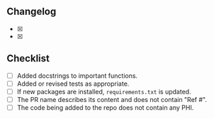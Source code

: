 <!-- Each bullet point should link to the issue it closes --> 

## Changelog
- [x]
- [x]

## Checklist
- [ ] Added docstrings to important functions.
- [ ] Added or revised tests as appropriate.
- [ ] If new packages are installed, `requirements.txt` is updated.
- [ ] The PR name describes its content and does not contain "Ref #".
- [ ] The code being added to the repo does not contain any PHI.
